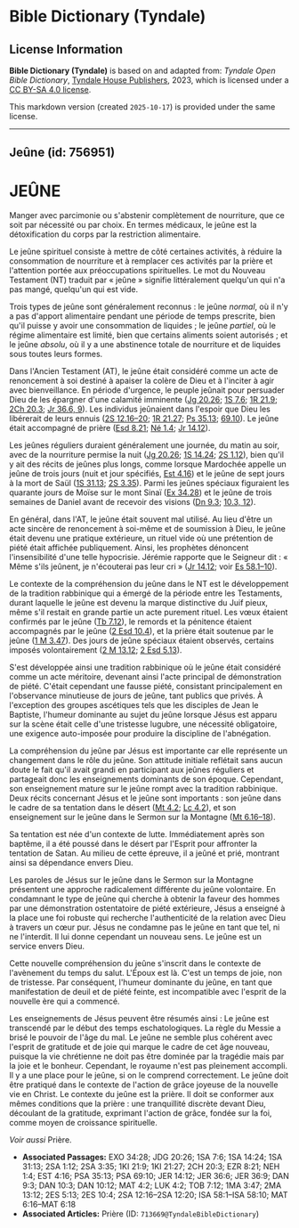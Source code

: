 # Bible Dictionary (Tyndale)

## License Information

**Bible Dictionary (Tyndale)** is based on and adapted from: _Tyndale Open Bible Dictionary_, [Tyndale House Publishers](https://tyndaleopenresources.com/), 2023, which is licensed under a [CC BY-SA 4.0 license](https://creativecommons.org/licenses/by-sa/4.0/legalcode.en).

This markdown version (created `2025-10-17`) is provided under the same license.



--------------------------------

## Jeûne (id: 756951)

JEÛNE
=====

Manger avec parcimonie ou s'abstenir complètement de nourriture, que ce soit par nécessité ou par choix. En termes médicaux, le jeûne est la détoxification du corps par la restriction alimentaire.

Le jeûne spirituel consiste à mettre de côté certaines activités, à réduire la consommation de nourriture et à remplacer ces activités par la prière et l'attention portée aux préoccupations spirituelles. Le mot du Nouveau Testament (NT) traduit par « jeûne » signifie littéralement quelqu'un qui n'a pas mangé, quelqu'un qui est vide.

Trois types de jeûne sont généralement reconnus : le jeûne *normal*, où il n'y a pas d'apport alimentaire pendant une période de temps prescrite, bien qu'il puisse y avoir une consommation de liquides ; le jeûne *partiel*, où le régime alimentaire est limité, bien que certains aliments soient autorisés ; et le jeûne *absolu*, où il y a une abstinence totale de nourriture et de liquides sous toutes leurs formes.

Dans l'Ancien Testament (AT), le jeûne était considéré comme un acte de renoncement à soi destiné à apaiser la colère de Dieu et à l'inciter à agir avec bienveillance. En période d'urgence, le peuple jeûnait pour persuader Dieu de les épargner d'une calamité imminente ([Jg 20\.26](https://ref.ly/Judg20:26); [1S 7\.6](https://ref.ly/1Sam7:6); [1R 21\.9](https://ref.ly/1Kgs21:9); [2Ch 20\.3](https://ref.ly/2Chr20:3); [Jr 36\.6, 9](https://ref.ly/Jer36:6,Jer36:9)). Les individus jeûnaient dans l'espoir que Dieu les libérerait de leurs ennuis ([2S 12\.16–20](https://ref.ly/2Sam12:16-2Sam12:20); [1R 21\.27](https://ref.ly/1Kgs21:27); [Ps 35\.13](https://ref.ly/Ps35:13); [69\.10](https://ref.ly/Ps69:10)). Le jeûne était accompagné de prière ([Esd 8\.21](https://ref.ly/Ezra8:21); [Né 1\.4](https://ref.ly/Neh1:4); [Jr 14\.12](https://ref.ly/Jer14:12)).

Les jeûnes réguliers duraient généralement une journée, du matin au soir, avec de la nourriture permise la nuit ([Jg 20\.26](https://ref.ly/Judg20:26); [1S 14\.24](https://ref.ly/1Sam14:24); [2S 1\.12](https://ref.ly/2Sam1:12)), bien qu'il y ait des récits de jeûnes plus longs, comme lorsque Mardochée appelle un jeûne de trois jours (nuit et jour spécifiés, [Est 4\.16](https://ref.ly/Esth4:16)) et le jeûne de sept jours à la mort de Saül ([1S 31\.13](https://ref.ly/1Sam31:13); [2S 3\.35](https://ref.ly/2Sam3:35)). Parmi les jeûnes spéciaux figuraient les quarante jours de Moïse sur le mont Sinaï ([Ex 34\.28](https://ref.ly/Exod34:28)) et le jeûne de trois semaines de Daniel avant de recevoir des visions ([Dn 9\.3](https://ref.ly/Dan9:3); [10\.3, 12](https://ref.ly/Dan10:3,Dan10:12)).

En général, dans l'AT, le jeûne était souvent mal utilisé. Au lieu d'être un acte sincère de renoncement à soi\-même et de soumission à Dieu, le jeûne était devenu une pratique extérieure, un rituel vide où une prétention de piété était affichée publiquement. Ainsi, les prophètes dénoncent l'insensibilité d'une telle hypocrisie. Jérémie rapporte que le Seigneur dit : « Même s'ils jeûnent, je n'écouterai pas leur cri » ([Jr 14\.12](https://ref.ly/Jer14:12); voir [Es 58\.1–10](https://ref.ly/Isa58:1-Isa58:10)).

Le contexte de la compréhension du jeûne dans le NT est le développement de la tradition rabbinique qui a émergé de la période entre les Testaments, durant laquelle le jeûne est devenu la marque distinctive du Juif pieux, même s'il restait en grande partie un acte purement rituel. Les vœux étaient confirmés par le jeûne ([Tb 7\.12](https://ref.ly/Tob7:12)), le remords et la pénitence étaient accompagnés par le jeûne ([2 Esd 10\.4](https://ref.ly/2Esd10:4)), et la prière était soutenue par le jeûne ([1 M 3\.47](https://ref.ly/1Macc3:47)). Des jours de jeûne spéciaux étaient observés, certains imposés volontairement ([2 M 13\.12](https://ref.ly/2Macc13:12); [2 Esd 5\.13](https://ref.ly/2Esd5:13)).

S'est développée ainsi une tradition rabbinique où le jeûne était considéré comme un acte méritoire, devenant ainsi l'acte principal de démonstration de piété. C'était cependant une fausse piété, consistant principalement en l'observance minutieuse de jours de jeûne, tant publics que privés. À l'exception des groupes ascétiques tels que les disciples de Jean le Baptiste, l'humeur dominante au sujet du jeûne lorsque Jésus est apparu sur la scène était celle d'une tristesse lugubre, une nécessité obligatoire, une exigence auto\-imposée pour produire la discipline de l'abnégation.

La compréhension du jeûne par Jésus est importante car elle représente un changement dans le rôle du jeûne. Son attitude initiale reflétait sans aucun doute le fait qu'il avait grandi en participant aux jeûnes réguliers et partageait donc les enseignements dominants de son époque. Cependant, son enseignement mature sur le jeûne rompt avec la tradition rabbinique. Deux récits concernant Jésus et le jeûne sont importants : son jeûne dans le cadre de sa tentation dans le désert ([Mt 4\.2](https://ref.ly/Matt4:2); [Lc 4\.2](https://ref.ly/Luke4:2)), et son enseignement sur le jeûne dans le Sermon sur la Montagne ([Mt 6\.16–18](https://ref.ly/Matt6:16-Matt6:18)).

Sa tentation est née d'un contexte de lutte. Immédiatement après son baptême, il a été poussé dans le désert par l'Esprit pour affronter la tentation de Satan. Au milieu de cette épreuve, il a jeûné et prié, montrant ainsi sa dépendance envers Dieu.

Les paroles de Jésus sur le jeûne dans le Sermon sur la Montagne présentent une approche radicalement différente du jeûne volontaire. En condamnant le type de jeûne qui cherche à obtenir la faveur des hommes par une démonstration ostentatoire de piété extérieure, Jésus a enseigné à la place une foi robuste qui recherche l'authenticité de la relation avec Dieu à travers un cœur pur. Jésus ne condamne pas le jeûne en tant que tel, ni ne l'interdit. Il lui donne cependant un nouveau sens. Le jeûne est un service envers Dieu.

Cette nouvelle compréhension du jeûne s'inscrit dans le contexte de l'avènement du temps du salut. L'Époux est là. C'est un temps de joie, non de tristesse. Par conséquent, l'humeur dominante du jeûne, en tant que manifestation de deuil et de piété feinte, est incompatible avec l'esprit de la nouvelle ère qui a commencé.

Les enseignements de Jésus peuvent être résumés ainsi : Le jeûne est transcendé par le début des temps eschatologiques. La règle du Messie a brisé le pouvoir de l'âge du mal. Le jeûne ne semble plus cohérent avec l'esprit de gratitude et de joie qui marque le cadre de cet âge nouveau, puisque la vie chrétienne ne doit pas être dominée par la tragédie mais par la joie et le bonheur. Cependant, le royaume n'est pas pleinement accompli. Il y a une place pour le jeûne, si on le comprend correctement. Le jeûne doit être pratiqué dans le contexte de l'action de grâce joyeuse de la nouvelle vie en Christ. Le contexte du jeûne est la prière. Il doit se conformer aux mêmes conditions que la prière : une tranquillité discrète devant Dieu, découlant de la gratitude, exprimant l'action de grâce, fondée sur la foi, comme moyen de croissance spirituelle.

*Voir aussi* Prière.

* **Associated Passages:** EXO 34:28; JDG 20:26; 1SA 7:6; 1SA 14:24; 1SA 31:13; 2SA 1:12; 2SA 3:35; 1KI 21:9; 1KI 21:27; 2CH 20:3; EZR 8:21; NEH 1:4; EST 4:16; PSA 35:13; PSA 69:10; JER 14:12; JER 36:6; JER 36:9; DAN 9:3; DAN 10:3; DAN 10:12; MAT 4:2; LUK 4:2; TOB 7:12; 1MA 3:47; 2MA 13:12; 2ES 5:13; 2ES 10:4; 2SA 12:16–2SA 12:20; ISA 58:1–ISA 58:10; MAT 6:16–MAT 6:18
* **Associated Articles:** Prière (ID: `713669@TyndaleBibleDictionary`)


